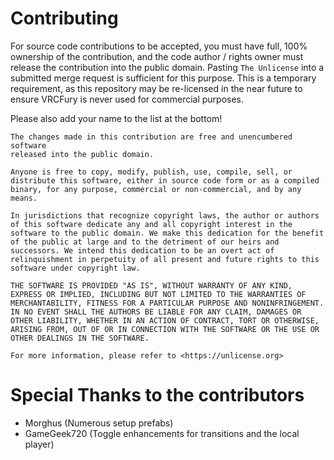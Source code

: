 # Contributing

For source code contributions to be accepted, you must have full, 100% ownership of the contribution, and the code author / rights owner must release the contribution into the public domain. Pasting `The Unlicense` into a submitted merge request is sufficient for this purpose. This is a temporary requirement, as this repository may be re-licensed in the near future to ensure VRCFury is never used for commercial purposes.

Please also add your name to the list at the bottom!

```
The changes made in this contribution are free and unencumbered software
released into the public domain.

Anyone is free to copy, modify, publish, use, compile, sell, or
distribute this software, either in source code form or as a compiled
binary, for any purpose, commercial or non-commercial, and by any
means.

In jurisdictions that recognize copyright laws, the author or authors
of this software dedicate any and all copyright interest in the
software to the public domain. We make this dedication for the benefit
of the public at large and to the detriment of our heirs and
successors. We intend this dedication to be an overt act of
relinquishment in perpetuity of all present and future rights to this
software under copyright law.

THE SOFTWARE IS PROVIDED "AS IS", WITHOUT WARRANTY OF ANY KIND,
EXPRESS OR IMPLIED, INCLUDING BUT NOT LIMITED TO THE WARRANTIES OF
MERCHANTABILITY, FITNESS FOR A PARTICULAR PURPOSE AND NONINFRINGEMENT.
IN NO EVENT SHALL THE AUTHORS BE LIABLE FOR ANY CLAIM, DAMAGES OR
OTHER LIABILITY, WHETHER IN AN ACTION OF CONTRACT, TORT OR OTHERWISE,
ARISING FROM, OUT OF OR IN CONNECTION WITH THE SOFTWARE OR THE USE OR
OTHER DEALINGS IN THE SOFTWARE.

For more information, please refer to <https://unlicense.org>
```

# Special Thanks to the contributors

* Morghus (Numerous setup prefabs)
* GameGeek720 (Toggle enhancements for transitions and the local player)
